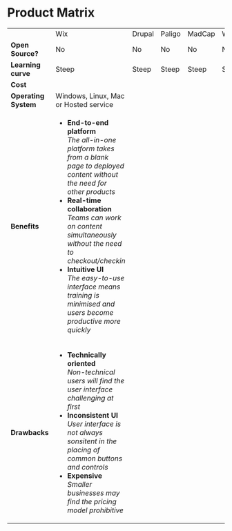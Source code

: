 # Product Matrix
<table>
  <th>
    <td>Wix</td> 
    <td>Drupal</td> 
    <td>Paligo</td> 
    <td>MadCap</td> 
    <td>WordPress</td> 
    <td>Heretto</td> 
  </th>
  <tr>
    <td><b>Open Source?</td>
    <td>No</td>
    <td>No</td>
    <td>No</td>
    <td>No</td>
    <td>No</td>
    <td>No</td>
  </tr>
  <tr>
    <td><b>Learning curve</td>
    <td>Steep</td>
    <td>Steep</td>
    <td>Steep</td>
    <td>Steep</td>
    <td>Steep</td>
    <td>Steep</td>
  </tr> 
  <tr>
    <td><b>Cost</td>
    <td></td>
  </tr>
  <tr>
    <td><b>Operating System</td>
    <td>Windows, Linux, Mac or Hosted service</td>
  </tr> 
  <tr>
    <td><b>Benefits</td>
  <td>
    <ul>
      <li><b>End-to-end platform</b><br><i>The all-in-one platform takes from a blank page to deployed content without the need for other products</i></li>
      <li><b>Real-time collaboration</b><br><i>Teams can work on content simultaneously without the need to checkout/checkin</i></li>
      <li><b>Intuitive UI</b><br><i>The easy-to-use interface means training is minimised and users become productive more quickly</i></li>
    </ul>
  </td>
</tr>
<tr>
  <td><b>Drawbacks</td>
  <td>
    <ul>
      <li><b>Technically oriented</b><br><i>Non-technical users will find the user interface challenging at first</i></li>
      <li><b>Inconsistent UI</b><br><i>User interface is not always sonsitent in the placing of common buttons and controls</i></li>
      <li><b>Expensive</b><br><i>Smaller businesses may find the pricing model prohibitive</i></li>
    </ul>
  </td> 
</tr>
</table>
